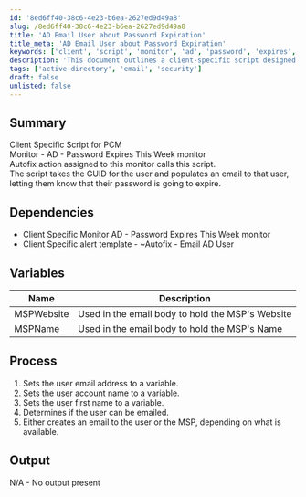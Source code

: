 ```yaml
---
id: '8ed6ff40-38c6-4e23-b6ea-2627ed9d49a8'
slug: /8ed6ff40-38c6-4e23-b6ea-2627ed9d49a8
title: 'AD Email User about Password Expiration'
title_meta: 'AD Email User about Password Expiration'
keywords: ['client', 'script', 'monitor', 'ad', 'password', 'expires', 'email', 'notification']
description: 'This document outlines a client-specific script designed for monitoring Active Directory users whose passwords are set to expire within the week. The script automatically generates an email notification to inform users about their upcoming password expiration, ensuring timely action and compliance.'
tags: ['active-directory', 'email', 'security']
draft: false
unlisted: false
---
```


## Summary

Client Specific Script for PCM  
Monitor - AD - Password Expires This Week monitor  
Autofix action assigned to this monitor calls this script.  
The script takes the GUID for the user and populates an email to that user, letting them know that their password is going to expire.  

## Dependencies

- Client Specific Monitor AD - Password Expires This Week monitor
- Client Specific alert template - ~Autofix - Email AD User

## Variables

| Name        | Description                                        |
|-------------|----------------------------------------------------|
| MSPWebsite  | Used in the email body to hold the MSP's Website   |
| MSPName     | Used in the email body to hold the MSP's Name      |

## Process

1. Sets the user email address to a variable.
2. Sets the user account name to a variable.
3. Sets the user first name to a variable.
4. Determines if the user can be emailed.
5. Either creates an email to the user or the MSP, depending on what is available.

## Output

N/A - No output present
